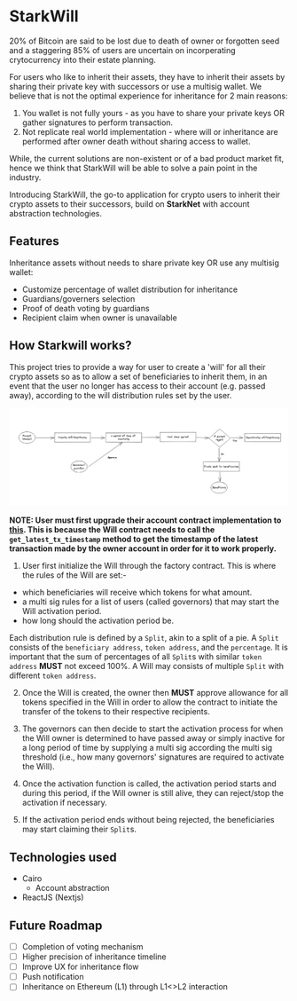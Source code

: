 
# StarkWill 

20% of Bitcoin are said to be lost due to death of owner or forgotten seed and a staggering 85% of users are uncertain on incorperating crytocurrency into their estate planning.

For users who like to inherit their assets, they have to inherit their assets by sharing their private key with successors or use a multisig wallet. We believe that is not the optimal experience for inheritance for 2 main reasons:

1. You wallet is not fully yours - as you have to share your private keys OR gather signatures to perform transaction.
2. Not replicate real world implementation - where will or inheritance are performed after owner death without sharing access to wallet.

While, the current solutions are non-existent or of a bad product market fit, hence we think that StarkWill will be able to solve a pain point in the industry. 

Introducing StarkWill, the go-to application for crypto users to inherit their crypto assets to their successors, build on **StarkNet** with account abstraction technologies.

## Features

Inheritance assets without needs to share private key OR use any multisig wallet:

- Customize percentage of wallet distribution for inheritance
- Guardians/governers selection
- Proof of death voting by guardians
- Recipient claim when owner is unavailable


## How Starkwill works?

This project tries to provide a way for user to create a 'will' for all their crypto assets so as to allow a set of beneficiaries to inherit them, in an event that the user no longer has access to their account (e.g. passed away), according to the will distribution rules set by the user.

![diagram](https://github.com/starknet-inheritance/.github/blob/main/profile/image.png)

**NOTE: User must first upgrade their account contract implementation to [this](https://github.com/starknet-inheritance/contracts). This is because the Will contract needs to call the `get_latest_tx_timestamp` method to get the timestamp of the latest transaction made by the owner account in order for it to work properly.**

1. User first initialize the Will through the factory contract. This is where the rules of the Will are set:-

  - which beneficiaries will receive which tokens for what amount. 
  - a multi sig rules for a list of users (called governors) that may start the Will activation period. 
  - how long should the activation period be.

Each distribution rule is defined by a `Split`, akin to a split of a pie. A `Split` consists of the `beneficiary address`, `token address`, and the `percentage`. It is important that the sum of percentages of all `Split`s with similar `token address` __MUST__ not exceed 100%. A Will may consists of multiple `Split` with different `token address`.

2. Once the Will is created, the owner then __MUST__ approve allowance for all tokens specified in the Will in order to allow the contract to initiate the transfer of the tokens to their respective recipients.

3. The governors can then decide to start the activation process for when the Will owner is determined to have passed away or simply inactive for a long period of time by supplying a multi sig according the multi sig threshold (i.e., how many governors' signatures are required to activate the Will).

4. Once the activation function is called, the activation period starts and during this period, if the Will owner is still alive, they can reject/stop the activation if necessary.

5. If the activation period ends without being rejected, the beneficiaries may start claiming their `Split`s.

## Technologies used

- Cairo
  - Account abstraction
- ReactJS (Nextjs)

## Future Roadmap

- [ ] Completion of voting mechanism
- [ ] Higher precision of inheritance timeline
- [ ] Improve UX for inheritance flow
- [ ] Push notification
- [ ] Inheritance on Ethereum (L1) through L1<>L2 interaction
